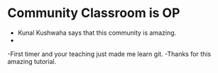 # Community Classroom is OP

- Kunal Kushwaha says that this community is amazing.
- 

-First timer and your teaching just made me learn git.
-Thanks for this amazing tutorial.
